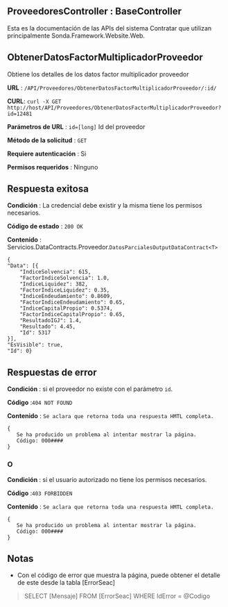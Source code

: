 ##  ProveedoresController : BaseController
Esta es la documentación de las APIs del sistema Contratar que utilizan principalmente Sonda.Framework.Website.Web.

## ObtenerDatosFactorMultiplicadorProveedor
Obtiene los detalles de los datos factor multiplicador proveedor

**URL**  :  `/API/Proveedores/ObtenerDatosFactorMultiplicadorProveedor/:id/`

**CURL**: `curl -X GET http://host/API/Proveedores/ObtenerDatosFactorMultiplicadorProveedor?id=12481`

**Parámetros de URL** : `id=[long]` Id del proveedor

**Método de la solicitud**  :  `GET`

**Requiere autenticación**  : Si

**Permisos requeridos**  : Ninguno
 
## Respuesta exitosa

**Condición**  : La credencial debe existir y la misma tiene los permisos necesarios.

**Código de estado**  :  `200 OK`

**Contenido** : Servicios.DataContracts.Proveedor.`DatosParcialesOutputDataContract<T>`
    
    {
	"Data": [{
		"IndiceSolvencia": 615,
		"FactorIndiceSolvencia": 1.0,
		"IndiceLiquidez": 382,
		"FactorIndiceLiquidez": 0.35,
		"IndiceEndeudamiento": 0.8609,
		"FactorIndiceEndeudamiento": 0.65,
		"IndiceCapitalPropio": 0.5374,
		"FactorIndiceCapitalPropio": 0.65,
		"ResultadoIGJ": 1.4,
		"Resultado": 4.45,
		"Id": 5317
	}],
	"EsVisible": true,
	"Id": 0}


## Respuestas de error

**Condición** : si el proveedor no existe con el parámetro `id`.

**Código** :`404 NOT FOUND`

**Contenido** : `Se aclara que retorna toda una respuesta HMTL completa.`

	{
	   Se ha producido un problema al intentar mostrar la página.
	   Código: 000####
	}

### O

**Condición** : si el usuario autorizado no tiene los permisos necesarios.

**Código** :`403 FORBIDDEN`

**Contenido** : `Se aclara que retorna toda una respuesta HMTL completa.`

	{
	   Se ha producido un problema al intentar mostrar la página.
	   Código: 000####	   
	}

## Notas
* Con el código de error que muestra la página, puede obtener el detalle de este desde la tabla [ErrorSeac]
>SELECT [Mensaje] FROM [ErrorSeac] WHERE IdError = @Codigo
<!--stackedit_data:
eyJoaXN0b3J5IjpbMTE1NDY5NDE2N119
-->
